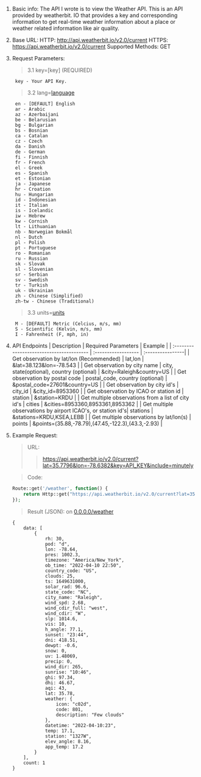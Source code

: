 1. Basic info:
The API I wrote is to view the Weather API. This is an API provided by weatherbit. IO that provides a key and corresponding information to get real-time weather information about a place or weather related information like air quality.


2. Base URL:
HTTP: http://api.weatherbit.io/v2.0/current
HTTPS: https://api.weatherbit.io/v2.0/current
Supported Methods: GET


3. Request Parameters:  
    >3.1 key=[key] (REQUIRED)  
    >>
        key - Your API Key.

    >3.2 lang=[language](optional)  
    >>
        en - [DEFAULT] English  
        ar - Arabic  
        az - Azerbaijani  
        be - Belarusian  
        bg - Bulgarian  
        bs - Bosnian  
        ca - Catalan  
        cz - Czech  
        da - Danish  
        de - German  
        fi - Finnish  
        fr - French  
        el - Greek  
        es - Spanish  
        et - Estonian  
        ja - Japanese  
        hr - Croation  
        hu - Hungarian  
        id - Indonesian  
        it - Italian  
        is - Icelandic  
        iw - Hebrew  
        kw - Cornish  
        lt - Lithuanian  
        nb - Norwegian Bokmål  
        nl - Dutch  
        pl - Polish  
        pt - Portuguese  
        ro - Romanian  
        ru - Russian  
        sk - Slovak  
        sl - Slovenian  
        sr - Serbian  
        sv - Swedish  
        tr - Turkish  
        uk - Ukrainian  
        zh - Chinese (Simplified)  
        zh-tw - Chinese (Traditional) 
  
    >3.3 units=[units](optional)
    >>
        M - [DEFAULT] Metric (Celcius, m/s, mm)
        S - Scientific (Kelvin, m/s, mm)
        I - Fahrenheit (F, mph, in)


4. API Endpoints
    | Description                              | Required Parameters | Example |
    | :--------------------------------------- | :------------------ | :----------------|
    | Get observation by lat/lon (Recommended) | lat,lon             | &lat=38.123&lon=-78.543 |
    | Get observation by city name             | city, state(optional), country (optional) | &city=Raleigh&country=US |
    | Get observation by postal code | postal_code, country (optional)	| &postal_code=27601&country=US |
    | Get observation by city id's	| city_id	| &city_id=8953360 |
    | Get observation by ICAO or station id | station | &station=KRDU |
    | Get multiple observations from a list of city id's | cities | &cities=8953360,8953361,8953362 |
    | Get multiple observations by airport ICAO's, or station id's| stations | &stations=KRDU,KSEA,LEBB |
    | Get multiple observations by lat/lon(s) | points | &points=(35.88,-78.79),(47.45,-122.3),(43.3,-2.93) |


5. Example Request:
    > URL: 
    >> https://api.weatherbit.io/v2.0/current?lat=35.7796&lon=-78.6382&key=API_KEY&include=minutely  

    > Code: 
    ``` PHP
    Route::get('/weather', function() {
        return Http::get("https://api.weatherbit.io/v2.0/current?lat=35.7796&lon=-78.6382&key=8f57412bf51e49b19fdde550c63e901a&include=minutely")->json();
    });
    ```

    > Result (JSON): on <a href="0.0.0.0/weather">0.0.0.0/weather</a>
    ```
    {
        data: [
            {
                rh: 30,
                pod: "d",
                lon: -78.64,
                pres: 1002.3,
                timezone: "America/New_York",
                ob_time: "2022-04-10 22:50",
                country_code: "US",
                clouds: 25,
                ts: 1649631000,
                solar_rad: 96.6,
                state_code: "NC",
                city_name: "Raleigh",
                wind_spd: 2.68,
                wind_cdir_full: "west",
                wind_cdir: "W",
                slp: 1014.6,
                vis: 10,
                h_angle: 77.1,
                sunset: "23:44",
                dni: 418.51,
                dewpt: -0.6,
                snow: 0,
                uv: 1.48069,
                precip: 0,
                wind_dir: 265,
                sunrise: "10:46",
                ghi: 97.34,
                dhi: 46.67,
                aqi: 43,
                lat: 35.78,
                weather: {
                    icon: "c02d",
                    code: 801,
                    description: "Few clouds"
                },
                datetime: "2022-04-10:23",
                temp: 17.1,
                station: "1327W",
                elev_angle: 8.16,
                app_temp: 17.2
            }
        ],
        count: 1
    }
    ```

